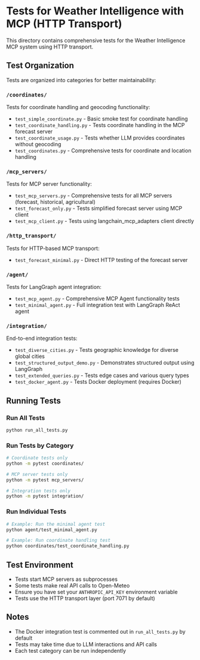 # Tests for Weather Intelligence with MCP (HTTP Transport)

This directory contains comprehensive tests for the Weather Intelligence MCP system using HTTP transport.

## Test Organization

Tests are organized into categories for better maintainability:

### `/coordinates/`
Tests for coordinate handling and geocoding functionality:
- `test_simple_coordinate.py` - Basic smoke test for coordinate handling
- `test_coordinate_handling.py` - Tests coordinate handling in the MCP forecast server
- `test_coordinate_usage.py` - Tests whether LLM provides coordinates without geocoding
- `test_coordinates.py` - Comprehensive tests for coordinate and location handling

### `/mcp_servers/`
Tests for MCP server functionality:
- `test_mcp_servers.py` - Comprehensive tests for all MCP servers (forecast, historical, agricultural)
- `test_forecast_only.py` - Tests simplified forecast server using MCP client
- `test_mcp_client.py` - Tests using langchain_mcp_adapters client directly

### `/http_transport/`
Tests for HTTP-based MCP transport:
- `test_forecast_minimal.py` - Direct HTTP testing of the forecast server

### `/agent/`
Tests for LangGraph agent integration:
- `test_mcp_agent.py` - Comprehensive MCP Agent functionality tests
- `test_minimal_agent.py` - Full integration test with LangGraph ReAct agent

### `/integration/`
End-to-end integration tests:
- `test_diverse_cities.py` - Tests geographic knowledge for diverse global cities
- `test_structured_output_demo.py` - Demonstrates structured output using LangGraph
- `test_extended_queries.py` - Tests edge cases and various query types
- `test_docker_agent.py` - Tests Docker deployment (requires Docker)

## Running Tests

### Run All Tests
```bash
python run_all_tests.py
```

### Run Tests by Category
```bash
# Coordinate tests only
python -m pytest coordinates/

# MCP server tests only
python -m pytest mcp_servers/

# Integration tests only
python -m pytest integration/
```

### Run Individual Tests
```bash
# Example: Run the minimal agent test
python agent/test_minimal_agent.py

# Example: Run coordinate handling test
python coordinates/test_coordinate_handling.py
```

## Test Environment

- Tests start MCP servers as subprocesses
- Some tests make real API calls to Open-Meteo
- Ensure you have set your `ANTHROPIC_API_KEY` environment variable
- Tests use the HTTP transport layer (port 7071 by default)

## Notes

- The Docker integration test is commented out in `run_all_tests.py` by default
- Tests may take time due to LLM interactions and API calls
- Each test category can be run independently